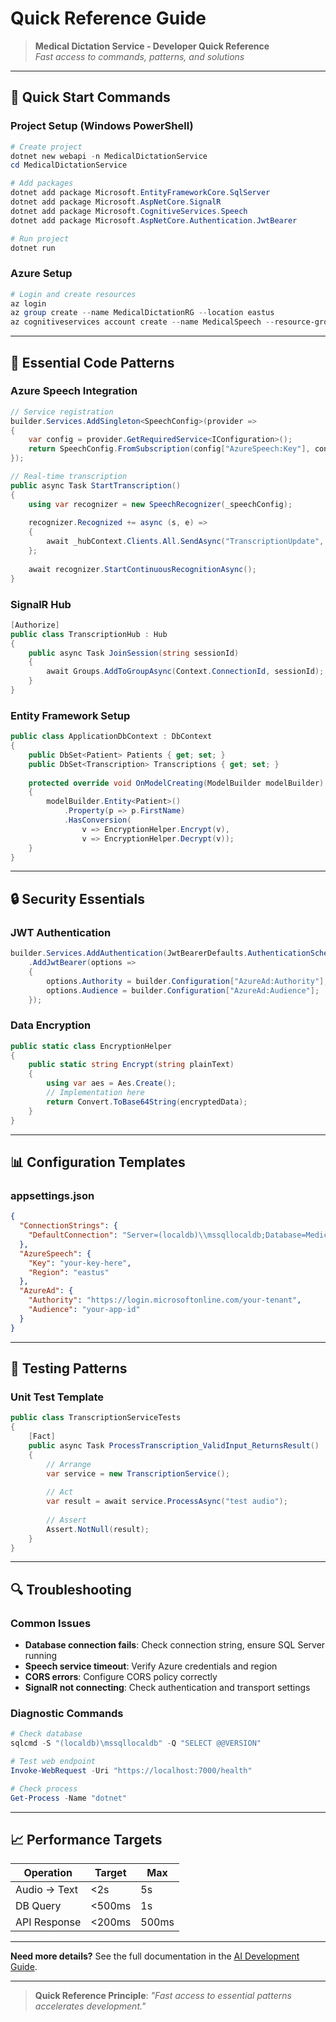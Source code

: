 # Quick Reference Guide

> **Medical Dictation Service - Developer Quick Reference**  
> *Fast access to commands, patterns, and solutions*

---

## 🚀 Quick Start Commands

### **Project Setup (Windows PowerShell)**
```powershell
# Create project
dotnet new webapi -n MedicalDictationService
cd MedicalDictationService

# Add packages
dotnet add package Microsoft.EntityFrameworkCore.SqlServer
dotnet add package Microsoft.AspNetCore.SignalR
dotnet add package Microsoft.CognitiveServices.Speech
dotnet add package Microsoft.AspNetCore.Authentication.JwtBearer

# Run project
dotnet run
```

### **Azure Setup**
```powershell
# Login and create resources
az login
az group create --name MedicalDictationRG --location eastus
az cognitiveservices account create --name MedicalSpeech --resource-group MedicalDictationRG --kind SpeechServices --sku S0 --location eastus
```

---

## 🔧 Essential Code Patterns

### **Azure Speech Integration**
```csharp
// Service registration
builder.Services.AddSingleton<SpeechConfig>(provider =>
{
    var config = provider.GetRequiredService<IConfiguration>();
    return SpeechConfig.FromSubscription(config["AzureSpeech:Key"], config["AzureSpeech:Region"]);
});

// Real-time transcription
public async Task StartTranscription()
{
    using var recognizer = new SpeechRecognizer(_speechConfig);
    
    recognizer.Recognized += async (s, e) =>
    {
        await _hubContext.Clients.All.SendAsync("TranscriptionUpdate", e.Result.Text);
    };
    
    await recognizer.StartContinuousRecognitionAsync();
}
```

### **SignalR Hub**
```csharp
[Authorize]
public class TranscriptionHub : Hub
{
    public async Task JoinSession(string sessionId)
    {
        await Groups.AddToGroupAsync(Context.ConnectionId, sessionId);
    }
}
```

### **Entity Framework Setup**
```csharp
public class ApplicationDbContext : DbContext
{
    public DbSet<Patient> Patients { get; set; }
    public DbSet<Transcription> Transcriptions { get; set; }
    
    protected override void OnModelCreating(ModelBuilder modelBuilder)
    {
        modelBuilder.Entity<Patient>()
            .Property(p => p.FirstName)
            .HasConversion(
                v => EncryptionHelper.Encrypt(v),
                v => EncryptionHelper.Decrypt(v));
    }
}
```

---

## 🔒 Security Essentials

### **JWT Authentication**
```csharp
builder.Services.AddAuthentication(JwtBearerDefaults.AuthenticationScheme)
    .AddJwtBearer(options =>
    {
        options.Authority = builder.Configuration["AzureAd:Authority"];
        options.Audience = builder.Configuration["AzureAd:Audience"];
    });
```

### **Data Encryption**
```csharp
public static class EncryptionHelper
{
    public static string Encrypt(string plainText)
    {
        using var aes = Aes.Create();
        // Implementation here
        return Convert.ToBase64String(encryptedData);
    }
}
```

---

## 📊 Configuration Templates

### **appsettings.json**
```json
{
  "ConnectionStrings": {
    "DefaultConnection": "Server=(localdb)\\mssqllocaldb;Database=MedicalDictationDb;Trusted_Connection=true"
  },
  "AzureSpeech": {
    "Key": "your-key-here",
    "Region": "eastus"
  },
  "AzureAd": {
    "Authority": "https://login.microsoftonline.com/your-tenant",
    "Audience": "your-app-id"
  }
}
```

---

## 🧪 Testing Patterns

### **Unit Test Template**
```csharp
public class TranscriptionServiceTests
{
    [Fact]
    public async Task ProcessTranscription_ValidInput_ReturnsResult()
    {
        // Arrange
        var service = new TranscriptionService();
        
        // Act
        var result = await service.ProcessAsync("test audio");
        
        // Assert
        Assert.NotNull(result);
    }
}
```

---

## 🔍 Troubleshooting

### **Common Issues**
- **Database connection fails**: Check connection string, ensure SQL Server running
- **Speech service timeout**: Verify Azure credentials and region
- **CORS errors**: Configure CORS policy correctly
- **SignalR not connecting**: Check authentication and transport settings

### **Diagnostic Commands**
```powershell
# Check database
sqlcmd -S "(localdb)\mssqllocaldb" -Q "SELECT @@VERSION"

# Test web endpoint
Invoke-WebRequest -Uri "https://localhost:7000/health"

# Check process
Get-Process -Name "dotnet"
```

---

## 📈 Performance Targets

| **Operation** | **Target** | **Max** |
|---------------|------------|---------|
| Audio → Text | <2s | 5s |
| DB Query | <500ms | 1s |
| API Response | <200ms | 500ms |

---

**Need more details?** See the full documentation in the [AI Development Guide](README.md).

---

> **Quick Reference Principle**: *"Fast access to essential patterns accelerates development."* 